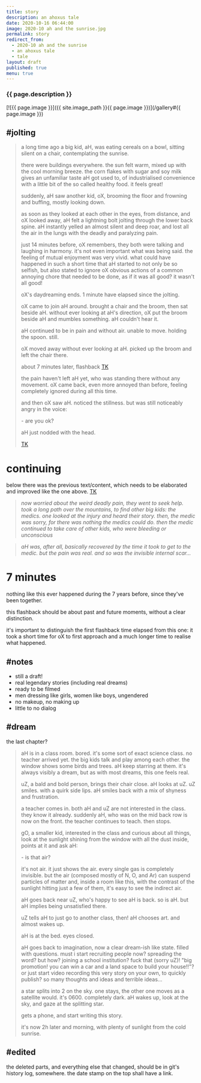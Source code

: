 ```yaml
---
title: story
description: an ahoxus tale
date: 2020-10-16 06:44:00
image: 2020-10 ah and the sunrise.jpg
permalink: story
redirect_from:
  - 2020-10 ah and the sunrise
  - an ahoxus tale
  - tale
layout: draft
published: true
menu: true
---
```


### {{ page.description }}

[![{{ page.image }}]({{ site.image_path }}{{ page.image }})](/gallery#{{ page.image }})

## #jolting

> a long time ago a big kid, aH, was eating cereals on a bowl, sitting silent on a chair, contemplating the sunrise.
> 
> there were buildings everywhere. the sun felt warm, mixed up with the cool morning breeze. the corn flakes with sugar and soy milk gives an unfamiliar taste aH got used to, of industrialised convenience with a little bit of the so called healthy food. it feels great!
> 
> suddenly, aH saw another kid, oX, brooming the floor and frowning and buffing, mostly looking down.
> 
> as soon as they looked at each other in the eyes, from distance, and oX looked away, aH felt a lightning bolt jolting through the lower back spine. aH instantly yelled an almost silent and deep roar, and lost all the air in the lungs with the deadly and paralyzing pain.
> 
> just 14 minutes before, oX remembers, they both were talking and laughing in harmony. it's not even important what was being said. the feeling of mutual enjoyment was very vivid. what could have happened in such a short time that aH started to not only be so selfish, but also stated to ignore oX obvious actions of a common annoying chore that needed to be done, as if it was all good? it wasn't all good!
> 
> oX's daydreaming ends. 1 minute have elapsed since the jolting.
> 
> oX came to join aH around. brought a chair and the broom, then sat beside aH. without ever looking at aH's direction, oX put the broom beside aH and mumbles something. aH couldn't hear it.
> 
> aH continued to be in pain and without air. unable to move. holding the spoon. still.
> 
> oX moved away without ever looking at aH. picked up the broom and left the chair there.
> 
> about 7 minutes later, flashback [TK](#7-minutes)
> 
> the pain haven't left aH yet, who was standing there without any movement. oX came back, even more annoyed than before, feeling completely ignored during all this time.
> 
> and then oX saw aH. noticed the stillness. but was still noticeably angry in the voice:
> 
> \- are you ok?
> 
> aH just nodded with the head.
> 
> [TK](#continuing)

# continuing

below there was the previous text/content, which needs to be elaborated and improved like the one above. [TK](#edited)

> *now worried about the weird deadly pain, they went to seek help. took a long path over the mountains, to find other big kids: the medics. one looked at the injury and heard their story. then, the medic was sorry, for there was nothing the medics could do. then the medic continued to take care of other kids, who were bleeding or unconscious*

> *aH was, after all, basically recovered by the time it took to get to the medic. but the pain was real. and so was the invisible internal scar...*

# 7 minutes

nothing like this ever happened during the 7 years before, since they've been together.

this flashback should be about past and future moments, without a clear distinction.

it's important to distinguish the first flashback time elapsed from this one: it took a short time for oX to first approach and a much longer time to realise what happened.

## #notes

- still a draft!
- real legendary stories (including real dreams)
- ready to be filmed
- men dressing like girls, women like boys, ungendered
- no makeup, no making up
- little to no dialog

## #dream

the last chapter?

> aH is in a class room. bored. it's some sort of exact science class. no teacher arrived yet. the big kids talk and play among each other. the window shows some birds and trees. aH keep starring at them. it's always visibly a dream, but as with most dreams, this one feels real.
> 
> uZ, a bald and bold person, brings their chair close. aH looks at uZ. uZ smiles. with a quirk side lips. aH smiles back with a mix of shyness and frustration.
> 
> a teacher comes in. both aH and uZ are not interested in the class. they know it already. suddenly aH, who was on the mid back row is now on the front. the teacher continues to teach. then stops.
> 
> gO, a smaller kid, interested in the class and curious about all things, look at the sunlight shining from the window with all the dust inside, points at it and ask aH:
> 
> \- is that air?
> 
> it's not air. it just shows the air. every single gas is completely invisible. but the air (composed mostly of N, O, and Ar) can suspend particles of matter and, inside a room like this, with the contrast of the sunlight hitting just a few of them, it's easy to see the indirect air.
> 
> aH goes back near uZ, who's happy to see aH is back. so is aH. but aH implies being unsatisfied there.
> 
> uZ tells aH to just go to another class, then! aH chooses art. and almost wakes up.
> 
> aH is at the bed. eyes closed.
> 
> aH goes back to imagination, now a clear dream-ish like state. filled with questions. must i start recruiting people now? spreading the word? but how? joining a school institution? fuck that (sorry uZ)! "big promotion! you can win a car and a land space to build your house!!"? or just start video recording this very story on your own, to quickly publish? so many thoughts and ideas and terrible ideas...
> 
> a star splits into 2 on the sky. one stays, the other one moves as a satellite would. it's 0600. completely dark. aH wakes up, look at the sky, and gaze at the splitting star.
> 
> gets a phone, and start writing this story.
> 
> it's now 2h later and morning, with plenty of sunlight from the cold sunrise.

## #edited

the deleted parts, and everything else that changed, should be in git's history log, somewhere. the date stamp on the top shall have a link.
